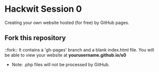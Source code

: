 # Hackwit Session 0

Creating your own website hosted (for free) by GitHub pages.

## Fork this repository
::fork::
It contains a 'gh-pages' branch and a blank index.html file.
You will be able to view your website at **yourusername.github.io/s0**

- Note: .php files will not be processed by GitHub.

